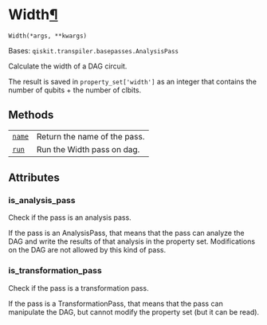 # Width[¶](#width "Permalink to this headline")

<span id="undefined" />

`Width(*args, **kwargs)`

Bases: `qiskit.transpiler.basepasses.AnalysisPass`

Calculate the width of a DAG circuit.

The result is saved in `property_set['width']` as an integer that contains the number of qubits + the number of clbits.

## Methods

|                                                                                                                         |                              |
| ----------------------------------------------------------------------------------------------------------------------- | ---------------------------- |
| [`name`](qiskit.transpiler.passes.Width.name#qiskit.transpiler.passes.Width.name "qiskit.transpiler.passes.Width.name") | Return the name of the pass. |
| [`run`](qiskit.transpiler.passes.Width.run#qiskit.transpiler.passes.Width.run "qiskit.transpiler.passes.Width.run")     | Run the Width pass on dag.   |

## Attributes

<span id="undefined" />

### is\_analysis\_pass

Check if the pass is an analysis pass.

If the pass is an AnalysisPass, that means that the pass can analyze the DAG and write the results of that analysis in the property set. Modifications on the DAG are not allowed by this kind of pass.

<span id="undefined" />

### is\_transformation\_pass

Check if the pass is a transformation pass.

If the pass is a TransformationPass, that means that the pass can manipulate the DAG, but cannot modify the property set (but it can be read).
